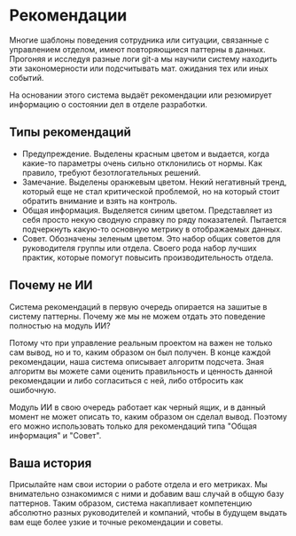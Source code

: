 [title]:# "Рекомендации по вашему проекту"
[short]:# "Assayo анализирует ваши логи и даёт советы"
[long]:# "Assayo может автоматически искать в логах плохие паттерны и выдавать советы по вашему проекту. Вы можете обнаружить проблему в команде на ранней стадии."
[tags]:# "git, bitbucket, gitlab, log, stat, statistic, гит, лог, статистика, анализ,  рекомендации, советы, проблемы"
[recommendations]:# "personal_achievements, team_day"

# Рекомендации

Многие шаблоны поведения сотрудника или ситуации, связанные с управлением отделом, имеют повторяющиеся паттерны в данных. Прогоняя и исследуя разные логи git-а мы научили систему находить эти закономерности или подсчитывать мат. ожидания тех или иных событий.

На основании этого система выдаёт рекомендации или резюмирует информацию о состоянии дел в отделе разработки.

## Типы рекомендаций

- Предупреждение. Выделены красным цветом и выдается, когда какие-то параметры очень сильно отклонились от нормы. Как правило, требуют безотлогательных решений.
- Замечание. Выделены оранжевым цветом. Некий негативный тренд, который еще не стал критической проблемой, но на который стоит обратить внимание и взять на контроль.
- Общая информация. Выделяется синим цветом. Представляет из себя просто некую сводную справку по ряду показателей. Пытается подчеркнуть какую-то основную метрику в отображаемых данных. 
- Совет. Обозначены зеленым цветом. Это набор общих советов для руководителя группы или отдела. Своего рода набор лучших практик, которые помогут повысить производительность отдела.

## Почему не ИИ

Система рекомендаций в первую очередь опирается на зашитые в систему паттерны. Почему же мы не можем отдать это поведение полностью на модуль ИИ?

Потому что при управление реальным проектом на важен не только сам вывод, но и то, каким образом он был получен. В конце каждой рекомендации, наша система описывает алгоритм подсчета. Зная алгоритм вы можете сами оценить правильность и ценность данной рекомендации и либо согласиться с ней, либо отбросить как ошибочную.

Модуль ИИ в свою очередь работает как черный ящик, и в данный момент не может описать то, каким образом он сделал вывод. Поэтому его можно использовать только для рекомендаций типа "Общая информация" и "Совет".

## Ваша история

Присылайте нам свои истории о работе отдела и его метриках. Мы внимательно ознакомимся с ними и добавим ваш случай в общую базу паттернов. Таким образом, система накапливает компетенцию абсолютно разных руководителей и компаний, чтобы в будущем выдать вам еще более узкие и точные рекомендации и советы.
